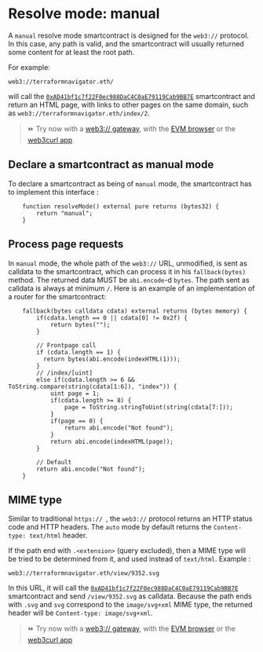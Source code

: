 # Resolve mode: manual

A ``manual`` resolve mode smartcontract is designed for the ``web3://`` protocol. In this case, any path is valid, and the smartcontract will usually returned some content for at least the root path.

For example:

```
web3://terraformnavigator.eth/
```

will call the [``0xAD41bf1c7f22F0ec988DaC4C0aE79119Cab9BB7E``](https://etherscan.io/address/0xAD41bf1c7f22F0ec988DaC4C0aE79119Cab9BB7E) smartcontract and return an HTML page, with links to other pages on the same domain, such as ``web3://terraformnavigator.eth/index/2``.

> ⏩ Try now with a [web3:// gateway](https://terraformnavigator.w3eth.io/), with the [EVM browser](https://github.com/nand2/ethereum-browser) or the [web3curl app](https://github.com/web3-protocol/web3curl-js)


## Declare a smartcontract as manual mode

To declare a smartcontract as being of ``manual`` mode, the smartcontract has to implement this interface : 

```
    function resolveMode() external pure returns (bytes32) {
        return "manual";
    }
```

## Process page requests

In ``manual`` mode, the whole path of the ``web3://`` URL, unmodified, is sent as calldata to the smartcontract, which can process it in his ``fallback(bytes)`` method. The returned data MUST be ``abi.encode``-d ``bytes``. The path sent as calldata is always at minimum ``/``. Here is an example of an implementation of a router for the smartcontract: 

```
    fallback(bytes calldata cdata) external returns (bytes memory) {
        if(cdata.length == 0 || cdata[0] != 0x2f) {
            return bytes("");
        }

        // Frontpage call
        if (cdata.length == 1) {
          return bytes(abi.encode(indexHTML(1)));
        }
        // /index/[uint]
        else if(cdata.length >= 6 && ToString.compare(string(cdata[1:6]), "index")) {
            uint page = 1;
            if(cdata.length >= 8) {
                page = ToString.stringToUint(string(cdata[7:]));
            }
            if(page == 0) {
                return abi.encode("Not found");
            }
            return abi.encode(indexHTML(page));
        }

        // Default
        return abi.encode("Not found");
    }
```


## MIME type

Similar to traditional ``https:// ``, the ``web3://`` protocol returns an HTTP status code and HTTP headers. The ``auto`` mode by default returns the ``Content-type: text/html`` header.

If the path end with ``.<extension>`` (query excluded), then a MIME type will be tried to be determined from it, and used instead of ``text/html``. Example : 

```
web3://terraformnavigator.eth/view/9352.svg
```

In this URL, it will call the [``0xAD41bf1c7f22F0ec988DaC4C0aE79119Cab9BB7E``](https://etherscan.io/address/0xAD41bf1c7f22F0ec988DaC4C0aE79119Cab9BB7E) smartcontract and send ``/view/9352.svg`` as calldata. Because the path ends with ``.svg`` and ``svg`` correspond to the ``image/svg+xml`` MIME type, the returned header will be ``Content-type: image/svg+xml``.

> ⏩ Try now with a [web3:// gateway](https://terraformnavigator.w3eth.io/view/9352.svg), with the [EVM browser](https://github.com/nand2/ethereum-browser) or the [web3curl app](https://github.com/web3-protocol/web3curl-js)